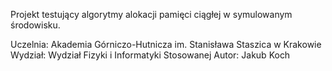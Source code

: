 Projekt testujący algorytmy alokacji pamięci ciągłej w symulowanym środowisku.

Uczelnia: Akademia Górniczo-Hutnicza im. Stanisława Staszica w Krakowie
Wydział: Wydział Fizyki i Informatyki Stosowanej
Autor: Jakub Koch
